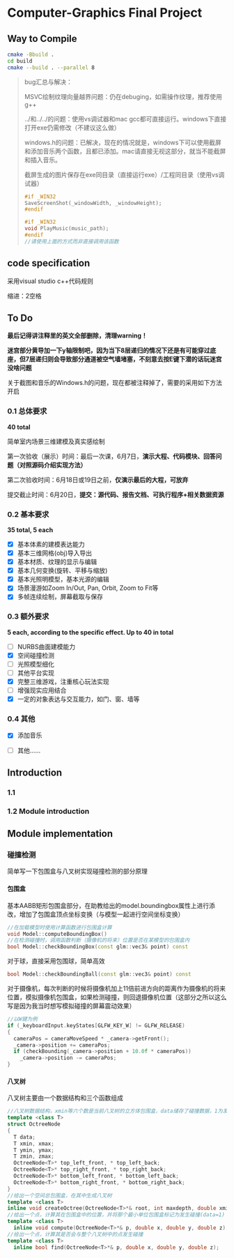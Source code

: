 # Computer-Graphics Final Project

## Way to Compile

```bash
cmake -Bbuild .
cd build
cmake --build . --parallel 8
```
> bug汇总与解决：
>
> MSVC绘制纹理向量越界问题：仍在debuging，如需操作纹理，推荐使用g++
>
> ../和../../的问题：使用vs调试器和mac gcc都可直接运行。windows下直接打开exe仍需修改（不建议这么做）
>
> windows.h的问题：已解决，现在的情况就是，windows下可以使用截屏和添加音乐两个函数，且都已添加。mac请直接无视这部分，就当不能截屏和插入音乐。
>
> 截屏生成的图片保存在exe同目录（直接运行exe）/工程同目录（使用vs调试器）
>
> ```c++
> #if _WIN32
> SaveScreenShot(_windowWidth, _windowHeight);
> #endif
> 
> #if _WIN32
> void PlayMusic(music_path);
> #endif
> //请使用上面的方式而非直接调用该函数
> ```

## code specification

采用visual studio c++代码规则

缩进：2空格

## To Do

**最后记得讲注释里的英文全部删除，清理warning！**

**迷宫部分黄导加一下y轴限制吧，因为当下8层递归的情况下还是有可能穿过底座，但7层递归则会导致部分通道被空气墙堵塞，不刻意去按E键下潜的话玩迷宫没啥问题**

关于截图和音乐的Windows.h的问题，现在都被注释掉了，需要的采用如下方法开启

>

### 0.1 总体要求
**40 total**

简单室内场景三维建模及真实感绘制

第一次验收（展示）时间：最后一次课，6月7日，**演示大程、代码模块、回答问题（对照源码介绍实现方法）**

第二次验收时间：6月18日或19日之前，**仅演示最后的大程，可放弃**

提交截止时间：6月20日，**提交：源代码、报告文档、可执行程序+相关数据资源**

### 0.2 基本要求
**35 total, 5 each**
- [x] 基本体素的建模表达能力
- [x] 基本三维网格(obj)导入导出
- [x] 基本材质、纹理的显示与编辑
- [x] 基本几何变换(旋转、平移与缩放)
- [x] 基本光照明模型，基本光源的编辑
- [x] 场景漫游如Zoom In/Out, Pan, Orbit, Zoom to Fit等
- [x] 多帧连续绘制，屏幕截取与保存
### 0.3 额外要求
**5 each,  according to the specific effect. Up to 40 in total**
- [ ] NURBS曲面建模能力
- [x] 空间碰撞检测
- [ ] 光照模型细化
- [ ] 其他平台实现
- [x] 完整三维游戏，注重核心玩法实现
- [ ] 增强现实应用结合
- [x] 一定的对象表达与交互能力，如门、窗、墙等
### 0.4 其他
- [x] 添加音乐
- [ ] 其他……



## Introduction
### 1.1
### 1.2 Module introduction



## Module implementation
### 碰撞检测
简单写一下包围盒与八叉树实现碰撞检测的部分原理
#### 包围盒
基本AABB矩形包围盒部分，在助教给出的model.boundingbox属性上进行添改，增加了包围盒顶点坐标变换（与模型一起进行空间坐标变换）
```c++
//在加载模型时使用计算函数进行包围盒计算
void Model::computeBoundingBox()
//在检测碰撞时，调用函数判断（摄像机的将来）位置是否在某模型的包围盒内
bool Model::checkBoundingBox(const glm::vec3& point) const
```
对于球，直接采用包围球，简单高效
```c++
bool Model::checkBoundingBall(const glm::vec3& point) const
```
对于摄像机，每次判断的时候将摄像机加上11倍前进方向的距离作为摄像机的将来位置，模拟摄像机包围盒，如果检测碰撞，则回退摄像机位置（这部分之所以这么写是因为我当时想写模拟碰撞的屏幕震动效果）
```c++
//以W键为例
if (_keyboardInput.keyStates[GLFW_KEY_W] != GLFW_RELEASE)
{
  cameraPos = cameraMoveSpeed * _camera->getFront();
  _camera->position += cameraPos;
  if (checkBounding(_camera->position + 10.0f * cameraPos))
    _camera->position -= cameraPos;
}
```

#### 八叉树
八叉树主要由一个数据结构和三个函数组成
```c++
//八叉树数据结构，xmin等六个数是当前八叉树的立方体包围盒，data储存了碰撞数据，1为发生碰撞，0为不碰撞(默认为0)
template <class T>
struct OctreeNode
{
  T data;
  T xmin, xmax;
  T ymin, ymax;
  T zmin, zmax;
  OctreeNode<T>* top_left_front, * top_left_back;
  OctreeNode<T>* top_right_front, * top_right_back;
  OctreeNode<T>* bottom_left_front, * bottom_left_back;
  OctreeNode<T>* bottom_right_front, * bottom_right_back;
}
//给出一个空间总包围盒，在其中生成八叉树
template <class T>
inline void createOctree(OctreeNode<T>*& root, int maxdepth, double xmin, double xmax, double ymin, double ymax, double zmin, double zmax)
//给出一个点，计算其在包围盒中的位置，并将那个最小单位包围盒标记为发生碰撞(data=1)
template <class T>
  inline void compute(OctreeNode<T>*& p, double x, double y, double z);
//给出一个点，计算其是否会与整个八叉树中的点发生碰撞
template <class T>
  inline bool find(OctreeNode<T>*& p, double x, double y, double z);
```

